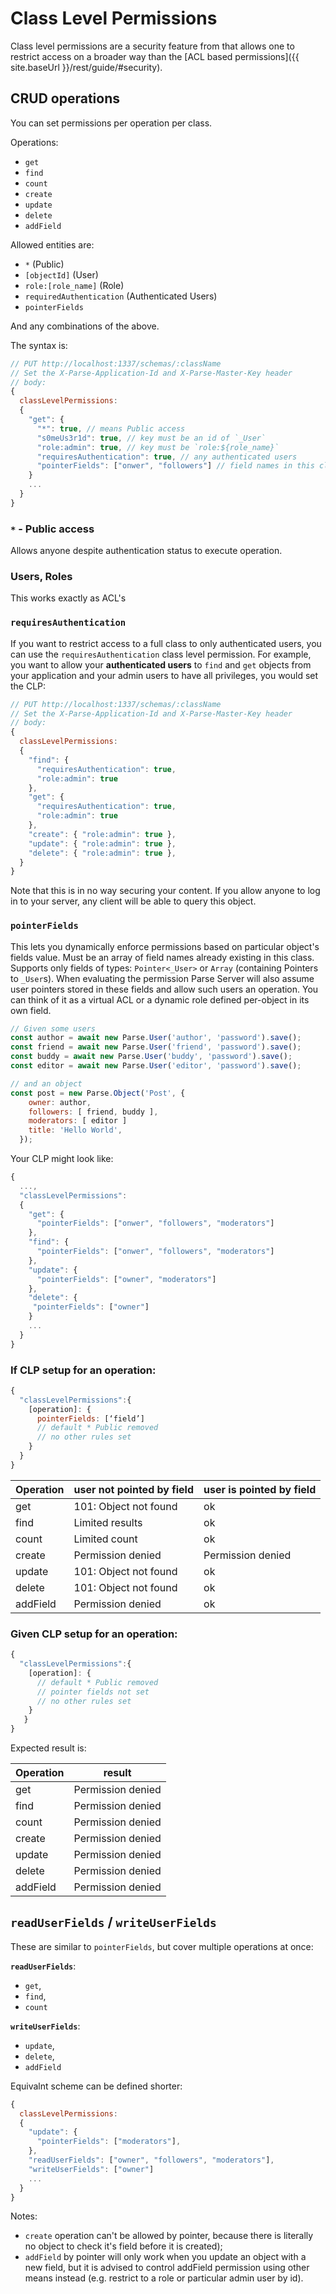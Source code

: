 # Class Level Permissions

Class level permissions are a security feature from that allows one to restrict access on a broader way than the [ACL based permissions]({{ site.baseUrl }}/rest/guide/#security).

## CRUD operations

You can set permissions per operation per class.

Operations:

- `get`
- `find`
- `count`
- `create`
- `update`
- `delete`
- `addField`


Allowed entities are:

- `*` (Public)
- `[objectId]` (User)
- `role:[role_name]` (Role)
- `requiredAuthentication` (Authenticated Users)
- `pointerFields`

And any combinations of the above.

The syntax is:

```js
// PUT http://localhost:1337/schemas/:className
// Set the X-Parse-Application-Id and X-Parse-Master-Key header
// body:
{
  classLevelPermissions:
  {
    "get": {
      "*": true, // means Public access
      "s0meUs3r1d": true, // key must be an id of `_User`
      "role:admin": true, // key must be `role:${role_name}`
      "requiresAuthentication": true, // any authenticated users
      "pointerFields": ["onwer", "followers"] // field names in this class referring to _User(s)
    }
    ...
  }
}
```

### `*` - Public access

Allows anyone despite authentication status to execute operation.

### Users, Roles

This works exactly as ACL's

### `requiresAuthentication`

If you want to restrict access to a full class to only authenticated users, you can use the `requiresAuthentication` class level permission. For example, you want to allow your **authenticated users** to `find` and `get` objects from your application and your admin users to have all privileges, you would set the CLP:

```js
// PUT http://localhost:1337/schemas/:className
// Set the X-Parse-Application-Id and X-Parse-Master-Key header
// body:
{
  classLevelPermissions:
  {
    "find": {
      "requiresAuthentication": true,
      "role:admin": true
    },
    "get": {
      "requiresAuthentication": true,
      "role:admin": true
    },
    "create": { "role:admin": true },
    "update": { "role:admin": true },
    "delete": { "role:admin": true },
  }
}
```

Note that this is in no way securing your content. If you allow anyone to log in to your server, any client will be able to query this object.

### `pointerFields`

This lets you dynamically enforce permissions based on particular object's fields value.
Must be an array of field names already existing in this class. Supports only fields of types: `Pointer<_User>` or  `Array` (containing Pointers to `_User`s). When evaluating the permission Parse Server will also assume user pointers stored in these fields and allow such users an operation. You can think of it as a virtual ACL or a dynamic role defined per-object in its own field.

```js
// Given some users
const author = await new Parse.User('author', 'password').save();
const friend = await new Parse.User('friend', 'password').save();
const buddy = await new Parse.User('buddy', 'password').save();
const editor = await new Parse.User('editor', 'password').save();

// and an object
const post = new Parse.Object('Post', {
    owner: author,
    followers: [ friend, buddy ],
    moderators: [ editor ]
    title: 'Hello World',
  });
```

Your CLP might look like:

```js
{
  ...,
  "classLevelPermissions":
  {
    "get": {
      "pointerFields": ["onwer", "followers", "moderators"]
    },
    "find": {
      "pointerFields": ["onwer", "followers", "moderators"]
    },
    "update": {
      "pointerFields": ["owner", "moderators"]
    },
    "delete": {
     "pointerFields": ["owner"]
    }
    ...
  }
}
```

### If CLP setup for an operation:

```js
{
  "classLevelPermissions":{
    [operation]: {
      pointerFields: [‘field’]
      // default * Public removed
      // no other rules set
    }
  }
}
```

|Operation | user not pointed by field | user is pointed by field |
| - | - | - |
|get| 101: Object not found | ok |
|find| Limited results | ok |
|count| Limited count | ok |
|create| Permission denied | Permission denied |
|update| 101: Object not found | ok |
|delete| 101: Object not found | ok |
|addField| Permission denied | ok |

### Given CLP setup for an operation:

```js
{
  "classLevelPermissions":{
    [operation]: {
      // default * Public removed
      // pointer fields not set
      // no other rules set
    }
   }
}
```

Expected result is:

|Operation | result|
| --- | ---|
|get| Permission denied |
|find| Permission denied |
|count| Permission denied |
|create |Permission denied |
|update |Permission denied |
|delete |Permission denied |
|addField |Permission denied |

## `readUserFields` / `writeUserFields`

These are similar to `pointerFields`, but cover multiple operations at once:

**`readUserFields`**:

- `get`,
- `find`,
- `count`

**`writeUserFields`**:

- `update`,
- `delete`,
- `addField`

Equivalnt scheme can be defined shorter:

```js
{
  classLevelPermissions:
  {
    "update": {
      "pointerFields": ["moderators"],
    },
    "readUserFields": ["owner", "followers", "moderators"],
    "writeUserFields": ["owner"]
    ...
  }
}
```

Notes:

- `create` operation can't be allowed by pointer, because there is literally no object to check it's field before it is created);
- `addField` by pointer will only work when you update an object with a new field, but it is advised to control addField permission using other means instead (e.g. restrict to a role or particular admin user by id).
